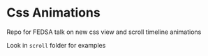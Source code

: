 # Css Animations

Repo for FEDSA talk on new css view and scroll timeline animations

Look in `scroll` folder for examples

